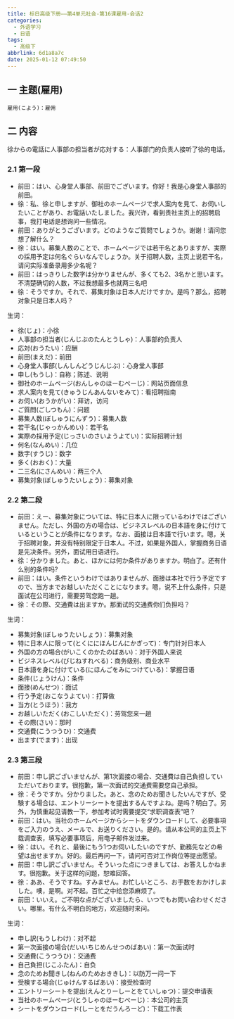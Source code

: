 ```yaml
---
title: 标日高级下册——第4单元社会-第16课雇用-会话2
categories:
  - 外语学习
  - 日语
tags:
  - 高级下
abbrlink: 6d1a8a7c
date: 2025-01-12 07:49:50
---
```

## 一 主题(雇用)

```
雇用(こよう)：雇佣
```

<!--more-->

## 二 内容

徐からの電話に人事部の担当者が応対する：人事部门的负责人接听了徐的电话。

### 2.1 第一段

* 前田：はい、心身堂人事部、前田でございます。你好！我是心身堂人事部的前田。
* 徐：私、徐と申しますが、御社のホームページで求人案内を見て、お伺いしたいことがあり、お電話いたしました。我兴许，看到贵社主页上的招聘启事，我打电话是想询问一些情况。
* 前田：ありがとうございます。どのようなご質問でしょうか。谢谢！请问您想了解什么？
* 徐：はい。募集人数のことで、ホームページでは若干名とありますが、実際の採用予定は何名ぐらいなんでしょうか。关于招聘人数，主页上说若干名，请问实际准备录用多少名呢？
* 前田：はっきりした数字は分かりませんが、多くても2、3名かと思います。不清楚确切的人数，不过我想最多也就两三名吧
* 徐：そうですか。それで、募集対象は日本人だけですか。是吗？那么，招聘对象只是日本人吗？

生词：

* 徐(じょ)：小徐
* 人事部の担当者(じんじぶのたんとうしゃ)：人事部的负责人
* 応対(おうたい)：应酬
* 前田(まえだ)：前田
* 心身堂人事部(しんしんどうじんじぶ)：心身堂人事部
* 申し(もうし)：自称；陈述、说明
* 御社のホームページ(おんしゃのほーむぺーじ)：网站页面信息
* 求人案内を見て(きゅうじんあんないをみて)：看招聘指南
* お伺い(おうかがい)：拜访，访问
* ご質問(ごしつもん)：问题
* 募集人数(ぼしゅうにんずう)：募集人数
* 若干名(じゃっかんめい)：若干名
* 実際の採用予定(じっさいのさいようよてい)：实际招聘计划
* 何名(なんめい)：几位
* 数字(すうじ)：数字
* 多く(おおく)：大量
* 二三名(にさんめい)：两三个人
* 募集対象(ぼしゅうたいしょう)：募集对象

### 2.2  第二段

* 前田：えー、募集対象については、特に日本人に限っているわけではございません。ただし、外国の方の場合は、ビジネスレベルの日本語を身に付けているということが条件になります。なお、面接は日本語で行います。嗯，关于招聘对象，并没有特别限定于日本人。不过，如果是外国人，掌握商务日语是先决条件。另外，面试用日语进行。
* 徐：分かりました。あと、ほかには何か条件がありますか。明白了。还有什么别的条件吗?
* 前田：はい。条件というわけではありませんが、面接は本社で行う予定ですので、当方までお越しいただくことになります。嗯，说不上什么条件，只是面试在公司进行，需要劳驾您跑一趟。
* 徐：その際、交通費は出ますか。那面试的交通费你们负担吗？

生词：

* 募集対象(ぼしゅうたいしょう)：募集对象
* 特に日本人に限って(とくににほんじんにかぎって)：专门针对日本人
* 外国の方の場合(がいこくのかたのばあい)：对于外国人来说
* ビジネスレベル(びじねすれべる)：商务级别、商业水平
* 日本語を身に付けている(にほんごをみにつけている)：掌握日语
* 条件(じょうけん)：条件
* 面接(めんせつ)：面试
* 行う予定(おこなうよてい)：打算做
* 当方(とうほう)：我方
* お越しいただく(おこしいただく)：劳驾您来一趟
* その際(さい)：那时
* 交通費(こうつうひ)：交通费
* 出ます(でます)：出现

### 2.3 第三段

*  前田：申し訳ございませんが、第1次面接の場合、交通費は自己負担していただいております。很抱歉，第一次面试的交通费需要您自己承担。
* 徐：そうですか。分かりました。あと、念のためお聞きしたいんですが、受験する場合は、エントリーシートを提出するんですよね。是吗？明白了。另外，为慎重起见请教一下，参加考试时需要提交“求职调查表”吧？
* 前田：はい。当社のホームページからシートをダウンロードして、必要事項をご入力のうえ、メールで、お送りください。是的。请从本公司的主页上下载调查表，填写必要事项后，用电子邮件发过来。
* 徐：はい。それと、最後にもう1つお伺いしたいのですが、勤務先などの希望は出せますか。好的。最后再问一下，请问可否对工作岗位等提出愿望。
* 前田：申し訳ございません。そういった点につきましては、お答えしかねます。很抱歉。关于这样的问题，恕难回答。
* 徐：ああ、そうですね。すみません。お忙しいところ、お手数をおかけしました。噢，是啊。对不起。百忙之中给您添麻烦了。
* 前田：いいえ。ご不明な点がございましたら、いつでもお問い合わせください。哪里。有什么不明白的地方，欢迎随时来问。

生词：

* 申し訳(もうしわけ)：对不起
* 第一次面接の場合(だいいちじめんせつのばあい)：第一次面试时
* 交通費(こうつうひ)：交通费
* 自己負担(じこふたん)：自负
* 念のためお聞きし(ねんのためおききし)：以防万一问一下
* 受検する場合(じゅけんするばあい)：接受检查时
* エントリーシートを提出(えんとりーしーとをていしゅつ)：提交申请表
* 当社のホームぺージ(とうしゃのほーむぺーじ)：本公司的主页
* シートをダウンロード(しーとをだうんろーど)：下载工作表
